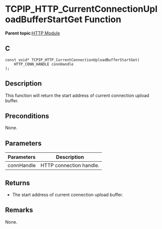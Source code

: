 # TCPIP\_HTTP\_CurrentConnectionUploadBufferStartGet Function

**Parent topic:**[HTTP Module](GUID-25A4CF50-2F8F-47E7-A90C-ABFA52814459.md)

## C

```
const void* TCPIP_HTTP_CurrentConnectionUploadBufferStartGet(
    HTTP_CONN_HANDLE connHandle
);
```

## Description

This function will return the start address of current connection upload buffer.

## Preconditions

None.

## Parameters

|Parameters|Description|
|----------|-----------|
|connHandle|HTTP connection handle.|

## Returns

-   The start address of current connection upload buffer.


## Remarks

None.

